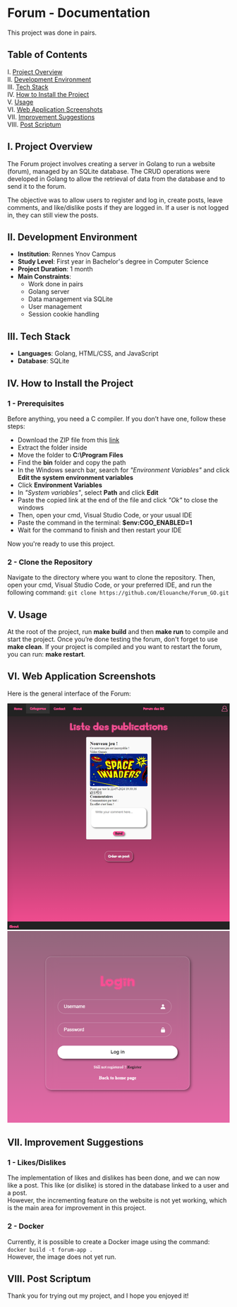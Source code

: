 # Forum - Documentation

This project was done in pairs.

## Table of Contents
I. [Project Overview](#i-project-overview)  
II. [Development Environment](#ii-development-environment)  
III. [Tech Stack](#iii-tech-stack)  
IV. [How to Install the Project](#iv-how-to-install-the-project)  
V. [Usage](#v-usage)  
VI. [Web Application Screenshots](#vi-web-application-screenshots)  
VII. [Improvement Suggestions](#vii-improvement-suggestions)  
VIII. [Post Scriptum](#viii-post-scriptum)  

## I. Project Overview

The Forum project involves creating a server in Golang to run a website (forum), managed by an SQLite database. 
The CRUD operations were developed in Golang to allow the retrieval of data from the database and to send it to the forum.

The objective was to allow users to register and log in, create posts, leave comments, and like/dislike posts if they are logged in. If a user is not logged in, they can still view the posts.

## II. Development Environment

- **Institution**: Rennes Ynov Campus
- **Study Level**: First year in Bachelor's degree in Computer Science
- **Project Duration**: 1 month
- **Main Constraints**:
    - Work done in pairs
    - Golang server
    - Data management via SQLite
    - User management
    - Session cookie handling

## III. Tech Stack

- **Languages**: Golang, HTML/CSS, and JavaScript
- **Database**: SQLite

## IV. How to Install the Project

### 1 - Prerequisites

Before anything, you need a C compiler. If you don’t have one, follow these steps:

- Download the ZIP file from this [link](https://github.com/brechtsanders/winlibs_mingw/releases/download/14.1.0posix-18.1.5-11.0.1-ucrt-r1/winlibs-x86_64-posix-seh-gcc-14.1.0-mingw-w64ucrt-11.0.1-r1.zip)
- Extract the folder inside
- Move the folder to **C:\Program Files**
- Find the **bin** folder and copy the path
- In the Windows search bar, search for *"Environment Variables"* and click **Edit the system environment variables**
- Click **Environment Variables**
- In *"System variables"*, select **Path** and click **Edit**
- Paste the copied link at the end of the file and click *"Ok"* to close the windows
- Then, open your cmd, Visual Studio Code, or your usual IDE
- Paste the command in the terminal: **$env:CGO_ENABLED=1**  
- Wait for the command to finish and then restart your IDE

Now you're ready to use this project.

### 2 - Clone the Repository

Navigate to the directory where you want to clone the repository.
Then, open your cmd, Visual Studio Code, or your preferred IDE, and run the following command:
``git clone https://github.com/Elouanche/Forum_GO.git``

## V. Usage

At the root of the project, run **make build** and then **make run** to compile and start the project. 
Once you’re done testing the forum, don't forget to use **make clean**.
If your project is compiled and you want to restart the forum, you can run: **make restart**.

## VI. Web Application Screenshots

Here is the general interface of the Forum:  

![Home Page](ressources/accueil.png)  
![Login Page](ressources/login.png)

## VII. Improvement Suggestions

### 1 - Likes/Dislikes

The implementation of likes and dislikes has been done, and we can now like a post. This like (or dislike) is stored in the database linked to a user and a post.  
However, the incrementing feature on the website is not yet working, which is the main area for improvement in this project.

### 2 - Docker

Currently, it is possible to create a Docker image using the command:  
``docker build -t forum-app .``  
However, the image does not yet run.

## VIII. Post Scriptum

Thank you for trying out my project, and I hope you enjoyed it!
